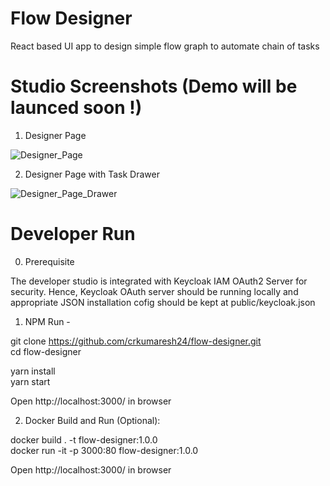 # Flow Designer
React based UI app to design simple flow graph to automate chain of tasks

# Studio Screenshots (Demo will be launced soon !)
1. Designer Page

![Designer_Page](https://user-images.githubusercontent.com/10774494/104192332-b1a7b700-5444-11eb-8535-9337abb2d562.jpg)

2. Designer Page with Task Drawer

![Designer_Page_Drawer](https://user-images.githubusercontent.com/10774494/104192460-dbf97480-5444-11eb-9495-9b7b6859caed.jpg)


# Developer Run

0. Prerequisite

The developer studio is integrated with Keycloak IAM OAuth2 Server for security. Hence, Keycloak OAuth server should be running locally and appropriate JSON installation cofig should be kept at public/keycloak.json

1. NPM Run -   

git clone https://github.com/crkumaresh24/flow-designer.git  
cd flow-designer  

yarn install  
yarn start  

Open http://localhost:3000/ in browser  

2. Docker Build and Run (Optional):

docker build . -t flow-designer:1.0.0  
docker run -it -p 3000:80 flow-designer:1.0.0  

Open http://localhost:3000/ in browser  